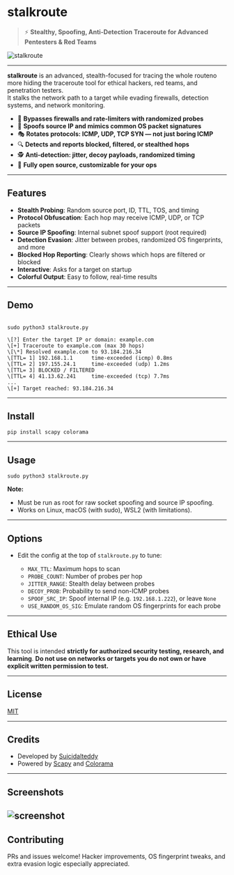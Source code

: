 # stalkroute

> ⚡️ **Stealthy, Spoofing, Anti-Detection Traceroute for Advanced Pentesters & Red Teams**

![stalkroute](https://user-images.githubusercontent.com/your-gh-user/stalkroute-banner.png)

---

**stalkroute** is an advanced, stealth-focused for tracing the whole routeno more hiding the traceroute tool for ethical hackers, red teams, and penetration testers.  
It stalks the network path to a target while evading firewalls, detection systems, and network monitoring.

- 🚩 **Bypasses firewalls and rate-limiters with randomized probes**
- 🦑 **Spoofs source IP and mimics common OS packet signatures**
- 🎭 **Rotates protocols: ICMP, UDP, TCP SYN — not just boring ICMP**
- 🔍 **Detects and reports blocked, filtered, or stealthed hops**
- 🕵️ **Anti-detection: jitter, decoy payloads, randomized timing**
- 💾 **Fully open source, customizable for your ops**

---

## Features

- **Stealth Probing**: Random source port, ID, TTL, TOS, and timing
- **Protocol Obfuscation**: Each hop may receive ICMP, UDP, or TCP packets
- **Source IP Spoofing**: Internal subnet spoof support (root required)
- **Detection Evasion**: Jitter between probes, randomized OS fingerprints, and more
- **Blocked Hop Reporting**: Clearly shows which hops are filtered or blocked
- **Interactive**: Asks for a target on startup
- **Colorful Output**: Easy to follow, real-time results

---

## Demo

```

sudo python3 stalkroute.py

\[?] Enter the target IP or domain: example.com
\[+] Traceroute to example.com (max 30 hops)
\[\*] Resolved example.com to 93.184.216.34
\[TTL= 1] 192.168.1.1      time-exceeded (icmp) 0.8ms
\[TTL= 2] 197.155.24.1     time-exceeded (udp) 1.2ms
\[TTL= 3] BLOCKED / FILTERED
\[TTL= 4] 41.13.62.241     time-exceeded (tcp) 7.7ms
...
\[+] Target reached: 93.184.216.34

````

---

## Install

```
pip install scapy colorama
````

---

## Usage

```
sudo python3 stalkroute.py
```

**Note:**

* Must be run as root for raw socket spoofing and source IP spoofing.
* Works on Linux, macOS (with sudo), WSL2 (with limitations).

---

## Options

* Edit the config at the top of `stalkroute.py` to tune:

  * `MAX_TTL`: Maximum hops to scan
  * `PROBE_COUNT`: Number of probes per hop
  * `JITTER_RANGE`: Stealth delay between probes
  * `DECOY_PROB`: Probability to send non-ICMP probes
  * `SPOOF_SRC_IP`: Spoof internal IP (e.g. `192.168.1.222`), or leave `None`
  * `USE_RANDOM_OS_SIG`: Emulate random OS fingerprints for each probe

---

## Ethical Use

This tool is intended **strictly for authorized security testing, research, and learning**.
**Do not use on networks or targets you do not own or have explicit written permission to test.**

---

## License

[MIT](LICENSE)

---

## Credits

* Developed by [Suicidalteddy](https://github.com/your-gh-user)
* Powered by [Scapy](https://scapy.net/) and [Colorama](https://pypi.org/project/colorama/)

---

## Screenshots

![screenshot](https://user-images.githubusercontent.com/s-b-repo/Stalkroute/main/Screenshot_20250521_225036.png)
---



## Contributing

PRs and issues welcome!
Hacker improvements, OS fingerprint tweaks, and extra evasion logic especially appreciated.

```
